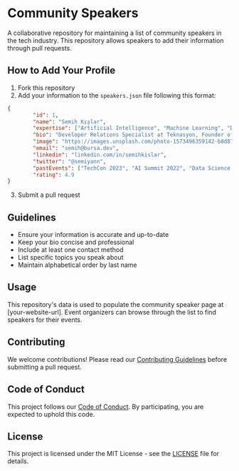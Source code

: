 # Community Speakers

A collaborative repository for maintaining a list of community speakers in the tech industry. This repository allows speakers to add their information through pull requests.

## How to Add Your Profile

1. Fork this repository
2. Add your information to the `speakers.json` file following this format:

```json
{
        "id": 1,
        "name": "Semih Kışlar",
        "expertise": ["Artificial Intelligence", "Machine Learning", "Data Science"],
        "bio": "Developer Relations Specialist at Teknasyon, Founder of Bursa Bilişim Topluluğu",
        "image": "https://images.unsplash.com/photo-1573496359142-b8d87734a5a2?ixlib=rb-4.0.3&auto=format&fit=crop&w=800&q=80",
        "email": "semih@bursa.dev",
        "linkedin": "linkedin.com/in/semihkislar",
        "twitter": "@semiyann",
        "pastEvents": ["TechCon 2023", "AI Summit 2022", "Data Science Forum 2023"],
        "rating": 4.9
}
```

3. Submit a pull request

## Guidelines

- Ensure your information is accurate and up-to-date
- Keep your bio concise and professional
- Include at least one contact method
- List specific topics you speak about
- Maintain alphabetical order by last name

## Usage

This repository's data is used to populate the community speaker page at [your-website-url]. Event organizers can browse through the list to find speakers for their events.

## Contributing

We welcome contributions! Please read our [Contributing Guidelines](CONTRIBUTING.md) before submitting a pull request.

## Code of Conduct

This project follows our [Code of Conduct](CODE_OF_CONDUCT.md). By participating, you are expected to uphold this code.

## License

This project is licensed under the MIT License - see the [LICENSE](LICENSE) file for details.
